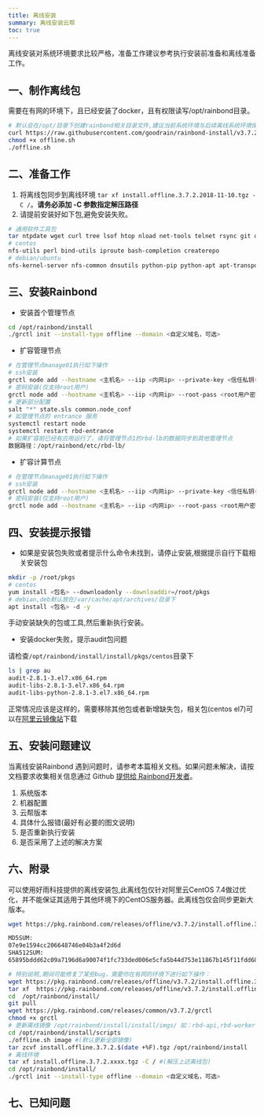 ```yaml
---
title: 离线安装 
summary: 离线安装云帮
toc: true 
---
```


离线安装对系统环境要求比较严格，准备工作建议参考执行安装前准备和离线准备工作。

## 一、制作离线包

需要在有网的环境下，且已经安装了docker，且有权限读写/opt/rainbond目录。

```bash
# 默认会在/opt/目录下创建rainbond相关目录文件,建议当前系统环境与后续离线系统环境保持一致
curl https://raw.githubusercontent.com/goodrain/rainbond-install/v3.7.2/scripts/offline.sh -o ./offline.sh
chmod +x offline.sh
./offline.sh
```

## 二、准备工作

1. 将离线包同步到离线环境 `tar xf install.offline.3.7.2.2018-11-10.tgz -C /`。**请务必添加 -C 参数指定解压路径**
2. 请提前安装好如下包,避免安装失败。

```bash
# 通用软件工具包
tar ntpdate wget curl tree lsof htop nload net-tools telnet rsync git dstat iotop lvm2 pwgen
# centos
nfs-utils perl bind-utils iproute bash-completion createrepo
# debian/ubuntu
nfs-kernel-server nfs-common dnsutils python-pip python-apt apt-transport-https uuid-runtime iproute2 systemd
```

## 三、安装Rainbond

- 安装首个管理节点

```bash
cd /opt/rainbond/install
./grctl init --install-type offline --domain <自定义域名，可选>
```

- 扩容管理节点

```bash
# 在管理节点manage01执行如下操作
# ssh安装
grctl node add --hostname <主机名> --iip <内网ip> --private-key <信任私钥(/root/.ssh/id_rsa)> --role master
# 密码安装(仅支持root用户)
grctl node add --hostname <主机名> --iip <内网ip> --root-pass <root用户密码> --role master
# 更新部分配置
salt "*" state.sls common.node_conf
# 如管理节点的 entrance 服务
systemctl restart node
systemctl restart rbd-entrance
# 如果扩容前已经有应用运行了，请将管理节点1的rbd-lb的数据同步到其他管理节点
数据路径：/opt/rainbond/etc/rbd-lb/
```

- 扩容计算节点

```bash
# 在管理节点manage01执行如下操作
# ssh安装
grctl node add --hostname <主机名> --iip <内网ip> --private-key <信任私钥(/root/.ssh/id_rsa)> --role worker
# 密码安装(仅支持root用户)
grctl node add --hostname <主机名> --iip <内网ip> --root-pass <root用户密码> --role worker
```

## 四、安装提示报错

- 如果是安装包失败或者提示什么命令未找到，请停止安装,根据提示自行下载相关安装包

```bash
mkdir -p /root/pkgs
# centos
yum install <包名> --downloadonly --downloaddir=/root/pkgs
# debian,deb默认放在/var/cache/apt/archives/目录下
apt install <包名> -d -y
```

手动安装缺失的包或工具,然后重新执行安装。

- 安装docker失败，提示audit包问题

请检查`/opt/rainbond/install/install/pkgs/centos`目录下

```bash
ls | grep au
audit-2.8.1-3.el7.x86_64.rpm
audit-libs-2.8.1-3.el7.x86_64.rpm
audit-libs-python-2.8.1-3.el7.x86_64.rpm
```

正常情况应该是这样的，需要移除其他包或者新增缺失包，相关包(centos el7)可以在[阿里云镜像站](https://opsx.alibaba.com/mirror)下载

## 五、安装问题建议

当离线安装Rainbond 遇到问题时，请参考本篇相关文档。如果问题未解决，请按文档要求收集相关信息通过 Github [提供给 Rainbond开发者](https://github.com/goodrain/rainbond/issues/new)。

1. 系统版本
2. 机器配置
3. 云帮版本
4. 具体什么报错(最好有必要的图文说明)
5. 是否重新执行安装
6. 是否采用了上述的解决方案

## 六、附录

可以使用好雨科技提供的离线安装包,此离线包仅针对阿里云CentOS 7.4做过优化，并不能保证其适用于其他环境下的CentOS服务器。此离线包仅会同步更新大版本。

```bash
wget https://pkg.rainbond.com/releases/offline/v3.7.2/install.offline.3.7.2.2018-11-10.tgz

MD5SUM:
07e9e1594cc206648746e04b3a4f2d6d
SHA512SUM:
65895bddd62c09a7196d6a90074f1fc733ded006e5cfa5b44d753e11867b145f11fdd68d3e9e9a1a2c34d0bf61e563e8e7c9da172eaf32655aec50810278c649

# 特别说明,期间可能修复了某些bug，需要你在有网的环境下进行如下操作：
wget https://pkg.rainbond.com/releases/offline/v3.7.2/install.offline.3.7.2.2018-11-10.tgz
tar xf  https://pkg.rainbond.com/releases/offline/v3.7.2/install.offline.3.7.2.2018-11-10.tgz -C /
cd  /opt/rainbond/install/
git pull
wget https://pkg.rainbond.com/releases/common/v3.7.2/grctl
chmod +x grctl
# 更新离线镜像 /opt/rainbond/install/install/imgs/ 如：rbd-api,rbd-worker,rbd-chaos,rbd-app-ui,rbd-cni等组件
cd /opt/rainbond/install/scripts
./offline.sh image #(默认更新全部镜像)
tar zcvf install.offline.3.7.2.$(date +%F).tgz /opt/rainbond/install
# 离线环境
tar xf install.offline.3.7.2.xxxx.tgz -C / #(解压上述离线包)
cd /opt/rainbond/install/
./grctl init --install-type offline --domain <自定义域名，可选>
```

## 七、已知问题
